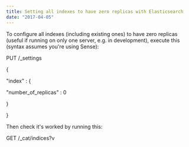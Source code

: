 ```yaml
---
title: Setting all indexes to have zero replicas with Elasticsearch
date: "2017-04-05"
---
```

To configure all indexes (including existing ones) to have zero replicas (useful if running on only one server, e.g. in development), execute this (syntax assumes you're using Sense):

PUT /_settings
  
{
  
"index" : {
  
"number\_of\_replicas" : 0
  
}
  
}

Then check it's worked by running this:

GET /_cat/indices?v